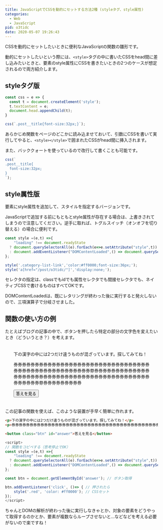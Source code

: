 ```yaml
---
title: JavaScriptでCSSを動的にセットする方法2種 (styleタグ、style属性)
categories:
  - Web
  - JavaScript
pid: o3tidc
date: 2020-05-07 19:26:43
---
```


CSSを動的にセットしたいときに便利なJavaScriptの関数の雛形です。

動的にセットしたいという際には、`<style>`タグの中に書いたCSSをhead間に差し込みたいときと、要素のstyle属性にCSSを書きたいときの2つのケースが想定されるので両方紹介します。


## styleタグ版

```JavaScript
const css = e => {
  const t = document.createElement('style');
  t.textContent = e;
  document.head.appendChild(t);  
}
```
```JavaScript
css(`.post__title{font-size:32px;}`);
```

あらかじめ関数をページのどこかに読み込ませておいて、引数にCSSを書いて実行してやると、`<style></style>`で囲まれたCSSがhead間に挿入されます。


また、バッククォートを使っているので改行して書くことも可能です。

```JavaScript
css(`
.post__title{
  font-size:32px;
}
`);
```


## style属性版

要素にstyle属性を追加して、スタイルを指定するバージョンです。

JavaScriptで追加する前にもともとstyle属性が存在する場合は、上書きされてしまうので注意してください。逆手に取れば、トグルスイッチ（オンオフを切り替える）の場合に便利です。


```javascript
const style =(e,t) =>{
    "loading" !== document.readyState
  ? document.querySelectorAll(e).forEach(e=>e.setAttribute("style",t))
  : document.addEventListener("DOMContentLoaded",() => document.querySelectorAll(e).forEach(e=>e.setAttribute("style",t)))
};
```
```javascript
style('.category-list-link','color:#ff0000;font-size:36px;');
style('a[href="/post/o3tidc/"]','display:none;');
```

セレクタの指定は、classでもidでも属性セレクタでも間接セレクタでも、ネイティブCSSで書けるものはすべてOKです。

DOMContentLoadedは、既にレタリングが終わった後に実行すると発火しないので、三項演算子で分岐させました。

## 関数の使い方の例

たとえばブログの記事の中で、ボタンを押したら特定の部分の文字色を変えたいとき（どういうとき？）を考えます。

<div style="background:var(--bg-color);padding:.5em 2em;">

下の漢字の中には2つだけ違うものが混ざっています。探してみてね！

券券券券券券券券券券券券券券券券券券券券券券券券券券券券券券券券券券券券券券券券券券券券券券券券券券<span class="red">劵</span>券券券券券券券券券券券券券券券券券券券券券券券券券券券券券券券券券券券券券券券券券券券券券券券券券券券<span class="red">劵</span>券券券券券券券券券


<button class="btn" id="answer">答えを見る</button>

</div>

<script>
const style =(e,t) =>{
    "loading" !== document.readyState
  ? document.querySelectorAll(e).forEach(e=>e.setAttribute("style",t))
  : document.addEventListener("DOMContentLoaded",() => document.querySelectorAll(e).forEach(e=>e.setAttribute("style",t)))
};
const btn = document.getElementById('answer');
btn.addEventListener('click', ()=>{
    style('.red', 'color: #ff0000');
});
</script>


この記事の関数を使えば、このような装置が手早く簡単に作れます。

```html
<p>下の漢字の中には2つだけ違うものが混ざっています。探してみてね！</p>
<p>券券券券券券券券券券券券券券券券券券券券券券券券券券券券券券券券券券券券券券券券券券券券券券券券券券<span class="red">劵</span>券券券券券券券券券券券券券券券券券券券券券券券券券券券券券券券券券券券券券券券券券券券券券券券券券券券<span class="red">劵</span>券券券券券券券券券</p>

<button class="btn" id="answer">答えを見る</button>
```


```javascript
<script>
// 関数をコピペする（思考停止でOK）
const style =(e,t) =>{
    "loading" !== document.readyState
  ? document.querySelectorAll(e).forEach(e=>e.setAttribute("style",t))
  : document.addEventListener("DOMContentLoaded",() => document.querySelectorAll(e).forEach(e=>e.setAttribute("style",t)))
};

const btn = document.getElementById('answer'); // ボタン取得

btn.addEventListener('click', ()=> { // 押されたら
    style('.red', 'color: #ff0000'); // CSSセット
});
</script>
```

ちゃんとDOMの解析が終わった後に実行しなきゃとか、対象の要素をどうやって取得するのかとか、要素が複数ならループさせないと...などなどを考える必要がないので楽ですね！

